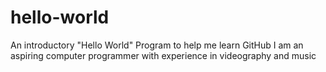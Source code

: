 # hello-world
An introductory "Hello World" Program to help me learn GitHub
I am an aspiring computer programmer with experience in videography and music
